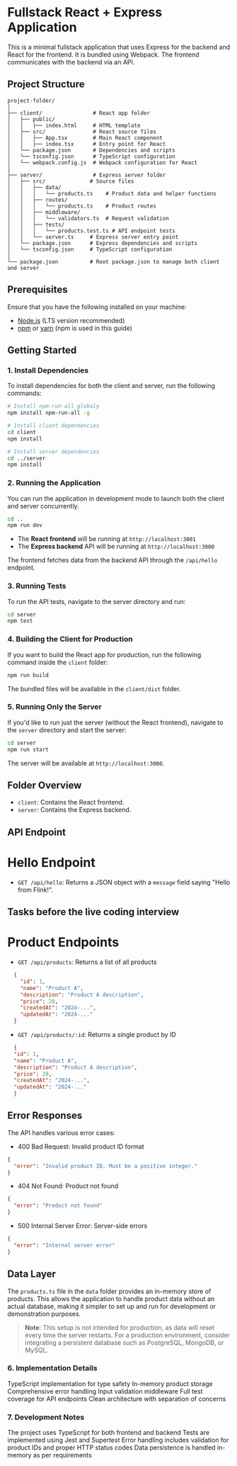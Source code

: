 # Fullstack React + Express Application

This is a minimal fullstack application that uses Express for the backend and React for the frontend. It is bundled using Webpack. The frontend communicates with the backend via an API.

## Project Structure

```
project-folder/
│
├── client/                # React app folder
│   ├── public/
│   │   ├── index.html     # HTML template
│   ├── src/               # React source files
│   │   ├── App.tsx        # Main React component
│   │   ├── index.tsx      # Entry point for React
│   └── package.json       # Dependencies and scripts
│   └── tsconfig.json      # TypeScript configuration
│   └── webpack.config.js  # Webpack configuration for React
│
├── server/                # Express server folder
│   ├── src/              # Source files
│   │   ├── data/
│   │   │   └── products.ts    # Product data and helper functions
│   │   ├── routes/
│   │   │   └── products.ts    # Product routes
│   │   ├── middleware/
│   │   │   └── validators.ts  # Request validation
│   │   ├── tests/
│   │   │   └── products.test.ts # API endpoint tests
│   │   └── server.ts     # Express server entry point
│   └── package.json      # Express dependencies and scripts
│   └── tsconfig.json     # TypeScript configuration
│
└── package.json          # Root package.json to manage both client and server
```

## Prerequisites

Ensure that you have the following installed on your machine:

- [Node.js](https://nodejs.org/) (LTS version recommended)
- [npm](https://www.npmjs.com/) or [yarn](https://yarnpkg.com/) (npm is used in this guide)

## Getting Started

### 1. Install Dependencies

To install dependencies for both the client and server, run the following commands:

```bash
# Install npm-run-all globaly
npm install npm-run-all -g

# Install client dependencies
cd client
npm install

# Install server dependencies
cd ../server
npm install
```

### 2. Running the Application

You can run the application in development mode to launch both the client and server concurrently.

```bash
cd ..
npm run dev
```

- The **React frontend** will be running at `http://localhost:3001`
- The **Express backend** API will be running at `http://localhost:3000`

The frontend fetches data from the backend API through the `/api/hello` endpoint.

### 3. Running Tests
To run the API tests, navigate to the server directory and run:

```bash
cd server
npm test
```

### 4. Building the Client for Production

If you want to build the React app for production, run the following command inside the `client` folder:

```bash
npm run build
```

The bundled files will be available in the `client/dist` folder.

### 5. Running Only the Server

If you'd like to run just the server (without the React frontend), navigate to the `server` directory and start the server:

```bash
cd server
npm run start
```

The server will be available at `http://localhost:3000`.

## Folder Overview

- `client`: Contains the React frontend.
- `server`: Contains the Express backend.

## API Endpoint
# Hello Endpoint

- `GET /api/hello`: Returns a JSON object with a `message` field saying "Hello from Flink!".

## Tasks before the live coding interview

# Product Endpoints

- `GET /api/products`: Returns a list of all products
```json
  {
    "id": 1,
    "name": "Product A",
    "description": "Product A description",
    "price": 20,
    "createdAt": "2024-...",
    "updatedAt": "2024-..."
  }
```

-  `GET /api/products/:id`: Returns a single product by ID
```json
  {
  "id": 1,
  "name": "Product A",
  "description": "Product A description",
  "price": 20,
  "createdAt": "2024-...",
  "updatedAt": "2024-..."
  }
```


## Error Responses
The API handles various error cases:

- 400 Bad Request: Invalid product ID format
```json
{
  "error": "Invalid product ID. Must be a positive integer."
}
```

- 404 Not Found: Product not found
```json
{
  "error": "Product not found"
}
```

- 500 Internal Server Error: Server-side errors
```json
{
  "error": "Internal server error"
}
```
## Data Layer

The `products.ts` file in the `data` folder provides an in-memory store of products. This allows the application to handle product data without an actual database, making it simpler to set up and run for development or demonstration purposes.

> **Note**: This setup is not intended for production, as data will reset every time the server restarts. For a production environment, consider integrating a persistent database such as PostgreSQL, MongoDB, or MySQL.


### 6. Implementation Details

TypeScript implementation for type safety
In-memory product storage
Comprehensive error handling
Input validation middleware
Full test coverage for API endpoints
Clean architecture with separation of concerns

### 7. Development Notes

The project uses TypeScript for both frontend and backend
Tests are implemented using Jest and Supertest
Error handling includes validation for product IDs and proper HTTP status codes
Data persistence is handled in-memory as per requirements